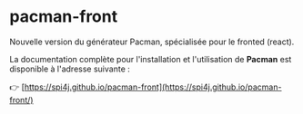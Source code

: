 # pacman-front
Nouvelle version du générateur Pacman, spécialisée pour le fronted (react).

La documentation complète pour l'installation et l'utilisation de **Pacman** est disponible à l'adresse suivante :

👉 [https://spi4j.github.io/pacman-front](https://spi4j.github.io/pacman-front/)

